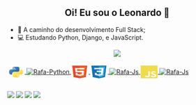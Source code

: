 <h2 align="center">Oi! Eu sou o Leonardo 👋 </h2>
<div>
  <ul>
    <li>🌱 A caminho do desenvolvimento Full Stack;<br></li>
     <li>💻 Estudando Python, Django, e JavaScript.<br></li>
  </ul>
 </div>
<div align="center">
  <a href="https://github.com/leoPCES">
  <img height="180em" src="https://github-readme-stats.vercel.app/api?username=leoPCES&show_icons=true&theme=blue-green&include_all_commits=true&count_private=true"/>
  <!--<img height="180em" src="https://github-readme-stats.vercel.app/api/top-langs/?username=leoPCES&layout=compact&langs_count=7&theme=blue-green"/>-->
</div>
  
<div style="display: inline_block"><br>
  <img align="center" alt="Rafa-Python" height="30" width="40" src="https://raw.githubusercontent.com/devicons/devicon/master/icons/python/python-original.svg">
  <img align="center" alt="Rafa-Python" src="https://img.shields.io/badge/Django-092E20?style=for-the-badge&logo=django&logoColor=white">
  <img align="center" alt="Rafa-HTML" height="30" width="40" src="https://raw.githubusercontent.com/devicons/devicon/master/icons/html5/html5-original.svg">
  <img align="center" alt="Rafa-CSS" height="30" width="40" src="https://raw.githubusercontent.com/devicons/devicon/master/icons/css3/css3-original.svg">
  <img align="center" alt="Rafa-Js"  src="https://img.shields.io/badge/Bootstrap-563D7C?style=for-the-badge&logo=bootstrap&logoColor=white">
  <img align="center" alt="Rafa-Js" height="30" width="40" src="https://raw.githubusercontent.com/devicons/devicon/master/icons/javascript/javascript-plain.svg">
  <img align="center" alt="Rafa-Js" src="https://img.shields.io/badge/jQuery-0769AD?style=for-the-badge&logo=jquery&logoColor=white"> 


 
</div>

<!-- // -->
##
<div> 
  <a href="https://www.linkedin.com/in/leonardo-de-almeida-gonçalves-9741a1168/" target="_blank"><img src="https://img.shields.io/badge/-LinkedIn-%230077B5?style=for-the-badge&logo=linkedin&logoColor=white" target="_blank"></a>
  <a href="https://www.instagram.com/leonardo_2z/" target="_blank"><img src="https://img.shields.io/badge/-Instagram-%23E4405F?style=for-the-badge&logo=instagram&logoColor=white" target="_blank"></a>
  <a href = "mailto:leo_almeida.99@hotmail.com"><img src="https://img.shields.io/badge/Microsoft_Outlook-0078D4?style=for-the-badge&logo=microsoft-outlook&logoColor=white" target="_blank"></a>
  <a href="https://api.whatsapp.com/send?phone=5527997644163" target="_blank"><img src="https://img.shields.io/badge/WhatsApp-25D366?style=for-the-badge&logo=whatsapp&logoColor=white"></a> 
 
 
</div>

